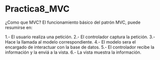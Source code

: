 # Practica8_MVC

¿Como que MVC?
El funcionamiento básico del patrón MVC, puede resumirse en:

1.- El usuario realiza una petición.
2.- El controlador captura la petición.
3.- Hace la llamada al modelo correspondiente.
4.- El modelo sera el encargado de interactuar con la base de datos.
5.- El controlador recibe la información y la enviá a la vista.
6.- La vista muestra la información.
